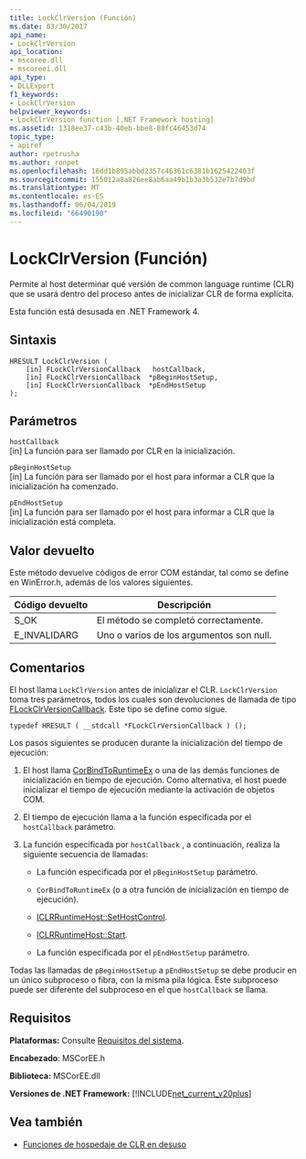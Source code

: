 ```yaml
---
title: LockClrVersion (Función)
ms.date: 03/30/2017
api_name:
- LockClrVersion
api_location:
- mscoree.dll
- mscoreei.dll
api_type:
- DLLExport
f1_keywords:
- LockClrVersion
helpviewer_keywords:
- LockClrVersion function [.NET Framework hosting]
ms.assetid: 1318ee37-c43b-40eb-bbe8-88fc46453d74
topic_type:
- apiref
author: rpetrusha
ms.author: ronpet
ms.openlocfilehash: 16dd1b895abbd2357c46361c6381b1625422403f
ms.sourcegitcommit: 155012a8a826ee8ab6aa49b1b3a3b532e7b7d9bd
ms.translationtype: MT
ms.contentlocale: es-ES
ms.lasthandoff: 06/04/2019
ms.locfileid: "66490190"
---
```

# <a name="lockclrversion-function"></a>LockClrVersion (Función)
Permite al host determinar qué versión de common language runtime (CLR) que se usará dentro del proceso antes de inicializar CLR de forma explícita.  
  
 Esta función está desusada en .NET Framework 4.  
  
## <a name="syntax"></a>Sintaxis  
  
```  
HRESULT LockClrVersion (  
    [in] FLockClrVersionCallback   hostCallback,  
    [in] FLockClrVersionCallback  *pBeginHostSetup,  
    [in] FLockClrVersionCallback  *pEndHostSetup  
);  
```  
  
## <a name="parameters"></a>Parámetros  
 `hostCallback`  
 [in] La función para ser llamado por CLR en la inicialización.  
  
 `pBeginHostSetup`  
 [in] La función para ser llamado por el host para informar a CLR que la inicialización ha comenzado.  
  
 `pEndHostSetup`  
 [in] La función para ser llamado por el host para informar a CLR que la inicialización está completa.  
  
## <a name="return-value"></a>Valor devuelto  
 Este método devuelve códigos de error COM estándar, tal como se define en WinError.h, además de los valores siguientes.  
  
|Código devuelto|Descripción|  
|-----------------|-----------------|  
|S_OK|El método se completó correctamente.|  
|E_INVALIDARG|Uno o varios de los argumentos son null.|  
  
## <a name="remarks"></a>Comentarios  
 El host llama `LockClrVersion` antes de inicializar el CLR. `LockClrVersion` toma tres parámetros, todos los cuales son devoluciones de llamada de tipo [FLockClrVersionCallback](../../../../docs/framework/unmanaged-api/hosting/flockclrversioncallback-function-pointer.md). Este tipo se define como sigue.  
  
```  
typedef HRESULT ( __stdcall *FLockClrVersionCallback ) ();  
```  
  
 Los pasos siguientes se producen durante la inicialización del tiempo de ejecución:  
  
1. El host llama [CorBindToRuntimeEx](../../../../docs/framework/unmanaged-api/hosting/corbindtoruntimeex-function.md) o una de las demás funciones de inicialización en tiempo de ejecución. Como alternativa, el host puede inicializar el tiempo de ejecución mediante la activación de objetos COM.  
  
2. El tiempo de ejecución llama a la función especificada por el `hostCallback` parámetro.  
  
3. La función especificada por `hostCallback` , a continuación, realiza la siguiente secuencia de llamadas:  
  
    - La función especificada por el `pBeginHostSetup` parámetro.  
  
    - `CorBindToRuntimeEx` (o a otra función de inicialización en tiempo de ejecución).  
  
    - [ICLRRuntimeHost::SetHostControl](../../../../docs/framework/unmanaged-api/hosting/iclrruntimehost-sethostcontrol-method.md).  
  
    - [ICLRRuntimeHost::Start](../../../../docs/framework/unmanaged-api/hosting/iclrruntimehost-start-method.md).  
  
    - La función especificada por el `pEndHostSetup` parámetro.  
  
 Todas las llamadas de `pBeginHostSetup` a `pEndHostSetup` se debe producir en un único subproceso o fibra, con la misma pila lógica. Este subproceso puede ser diferente del subproceso en el que `hostCallback` se llama.  
  
## <a name="requirements"></a>Requisitos  
 **Plataformas:** Consulte [Requisitos del sistema](../../../../docs/framework/get-started/system-requirements.md).  
  
 **Encabezado**: MSCorEE.h  
  
 **Biblioteca:** MSCorEE.dll  
  
 **Versiones de .NET Framework:** [!INCLUDE[net_current_v20plus](../../../../includes/net-current-v20plus-md.md)]  
  
## <a name="see-also"></a>Vea también

- [Funciones de hospedaje de CLR en desuso](../../../../docs/framework/unmanaged-api/hosting/deprecated-clr-hosting-functions.md)
